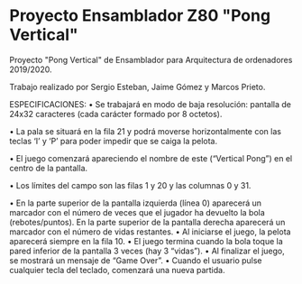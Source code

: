 # Proyecto Ensamblador Z80 "Pong Vertical"
Proyecto "Pong Vertical" de Ensamblador para Arquitectura de ordenadores 2019/2020.

Trabajo realizado por Sergio Esteban, Jaime Gómez y Marcos Prieto.

ESPECIFICACIONES:
• Se trabajará en modo de baja resolución: pantalla de 24x32 caracteres (cada
carácter formado por 8 octetos).

• La pala se situará en la fila 21 y podrá moverse horizontalmente con las teclas ‘I’
y ‘P’ para poder impedir que se caiga la pelota.

• El juego comenzará apareciendo el nombre de este (“Vertical Pong”) en el centro
de la pantalla.

• Los límites del campo son las filas 1 y 20 y las columnas 0 y 31.

• En la parte superior de la pantalla izquierda (línea 0) aparecerá un marcador con
el número de veces que el jugador ha devuelto la bola (rebotes/puntos). En la
parte superior de la pantalla derecha aparecerá un marcador con el número de
vidas restantes.
• Al iniciarse el juego, la pelota aparecerá siempre en la fila 10.
• El juego termina cuando la bola toque la pared inferior de la pantalla 3 veces (hay
3 “vidas”).
• Al finalizar el juego, se mostrará un mensaje de “Game Over”.
• Cuando el usuario pulse cualquier tecla del teclado, comenzará una nueva
partida.
